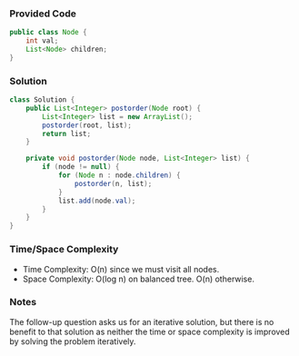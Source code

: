### Provided Code

```java
public class Node {
    int val;
    List<Node> children;
}
```

### Solution

```java
class Solution {
    public List<Integer> postorder(Node root) {
        List<Integer> list = new ArrayList();
        postorder(root, list);
        return list;
    }

    private void postorder(Node node, List<Integer> list) {
        if (node != null) {
            for (Node n : node.children) {
                postorder(n, list);
            }
            list.add(node.val);
        }
    }
}
```

### Time/Space Complexity

-  Time Complexity: O(n) since we must visit all nodes.
- Space Complexity: O(log n) on balanced tree. O(n) otherwise.

### Notes

The follow-up question asks us for an iterative solution, but there is no benefit to that solution as neither the time or space complexity is improved by solving the problem iteratively.

